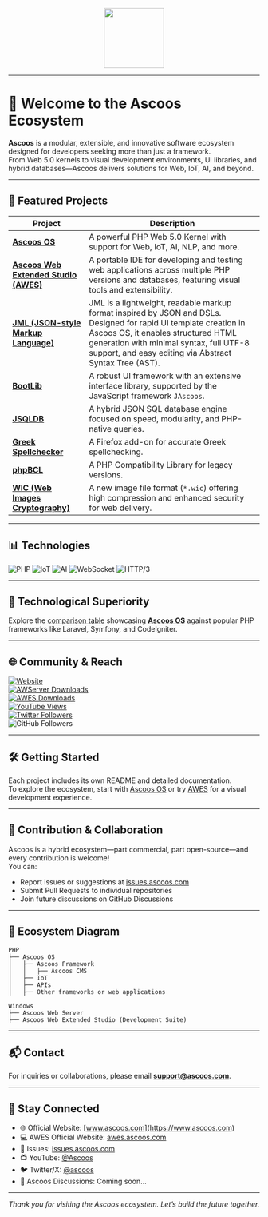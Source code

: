 <p align="center">
  <img src="https://dl.ascoos.com/images/ascoos.png" height="120" />
</p>

---

# 👋 Welcome to the Ascoos Ecosystem

**Ascoos** is a modular, extensible, and innovative software ecosystem designed for developers seeking more than just a framework.  
From Web 5.0 kernels to visual development environments, UI libraries, and hybrid databases—Ascoos delivers solutions for Web, IoT, AI, and beyond.

---

## 🚀 Featured Projects

| Project | Description |
|--------|-------------|
| [**Ascoos OS**](https://github.com/ascoos/os) | A powerful PHP Web 5.0 Kernel with support for Web, IoT, AI, NLP, and more. |
| [**Ascoos Web Extended Studio (AWES)**](https://github.com/ascoos/awes) | A portable IDE for developing and testing web applications across multiple PHP versions and databases, featuring visual tools and extensibility. |
| [**JML (JSON-style Markup Language)**](https://github.com/ascoos/jml) | JML is a lightweight, readable markup format inspired by JSON and DSLs. Designed for rapid UI template creation in Ascoos OS, it enables structured HTML generation with minimal syntax, full UTF-8 support, and easy editing via Abstract Syntax Tree (AST). |
| [**BootLib**](https://github.com/ascoos/bootlib) | A robust UI framework with an extensive interface library, supported by the JavaScript framework `JAscoos`. |
| [**JSQLDB**](https://github.com/ascoos/jsqldb) | A hybrid JSON SQL database engine focused on speed, modularity, and PHP-native queries. |
| [**Greek Spellchecker**](https://addons.mozilla.org/en/firefox/addon/greek-spellchecker/) | A Firefox add-on for accurate Greek spellchecking. |
| [**phpBCL**](https://github.com/ascoos/phpbcl) | A PHP Compatibility Library for legacy versions. |
| [**WIC (Web Images Cryptography)**](https://github.com/ascoos/wic) | A new image file format (`*.wic`) offering high compression and enhanced security for web delivery. |

---

## 📊 Technologies

![PHP](https://img.shields.io/badge/PHP-8.2-blue)
![IoT](https://img.shields.io/badge/IoT-ready-green)
![AI](https://img.shields.io/badge/AI-enabled-purple)
![WebSocket](https://img.shields.io/badge/WebSocket-supported-orange)
![HTTP/3](https://img.shields.io/badge/HTTP/3-supported-red)

---

## 🧠 Technological Superiority

Explore the [comparison table](https://github.com/ascoos/os/blob/main/COMPARE.md) showcasing [**Ascoos OS**](https://github.com/ascoos/os) against popular PHP frameworks like Laravel, Symfony, and CodeIgniter.

---

## 🌐 Community & Reach

[![Website](https://img.shields.io/website?url=https%3A%2F%2Fwww.ascoos.com)](https://www.ascoos.com)  
[![AWServer Downloads](https://img.shields.io/sourceforge/dt/awserver?label=Ascoos%20Web%20Server)](https://sourceforge.net/projects/awserver/)  
[![AWES Downloads](https://img.shields.io/sourceforge/dt/ascoos-web-extended-studio?label=Ascoos%20Web%20Extended%20Studio)](https://sourceforge.net/projects/ascoos-web-extended-studio/)  
[![YouTube Views](https://img.shields.io/youtube/channel/views/UCSXEgwKou_sV0D6ZWOaih5w)](https://www.youtube.com/@Ascoos)  
[![Twitter Followers](https://img.shields.io/twitter/follow/ascoos)](https://x.com/ascoos)  
![GitHub Followers](https://img.shields.io/github/followers/ascoos)

---

## 🛠️ Getting Started

Each project includes its own README and detailed documentation.  
To explore the ecosystem, start with [Ascoos OS](https://github.com/ascoos/os) or try [AWES](https://github.com/ascoos/awes) for a visual development experience.

---

## 🤝 Contribution & Collaboration

Ascoos is a hybrid ecosystem—part commercial, part open-source—and every contribution is welcome!  
You can:
- Report issues or suggestions at [issues.ascoos.com](https://issues.ascoos.com)
- Submit Pull Requests to individual repositories
- Join future discussions on GitHub Discussions

---

## 🧩 Ecosystem Diagram

```text
PHP
├── Ascoos OS
│   ├── Ascoos Framework
│   │   ├── Ascoos CMS 
│   ├── IoT
│   ├── APIs
│   ├── Other frameworks or web applications

Windows
├── Ascoos Web Server
├── Ascoos Web Extended Studio (Development Suite)
```

---

## 📬 Contact

For inquiries or collaborations, please email **support@ascoos.com**.

---

## 📣 Stay Connected

- 🌐 Official Website: [www.ascoos.com](https://www.ascoos.com)
- 💻 AWES Official Website: [awes.ascoos.com](https://awes.ascoos.com)
- 🐞 Issues: [issues.ascoos.com](https://issues.ascoos.com)
- 📺 YouTube: [@Ascoos](https://www.youtube.com/@Ascoos)  
- 🐦 Twitter/X: [@ascoos](https://x.com/ascoos)  
- 🧵 Ascoos Discussions: Coming soon...

---

<p align="center"><i>Thank you for visiting the Ascoos ecosystem. Let’s build the future together.</i></p>
